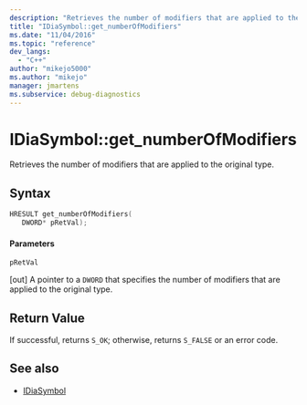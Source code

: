 ```yaml
---
description: "Retrieves the number of modifiers that are applied to the original type."
title: "IDiaSymbol::get_numberOfModifiers"
ms.date: "11/04/2016"
ms.topic: "reference"
dev_langs:
  - "C++"
author: "mikejo5000"
ms.author: "mikejo"
manager: jmartens
ms.subservice: debug-diagnostics
---
```

# IDiaSymbol::get_numberOfModifiers

Retrieves the number of modifiers that are applied to the original type.

## Syntax

```C++
HRESULT get_numberOfModifiers(
   DWORD* pRetVal);
```

#### Parameters
 `pRetVal`

[out] A pointer to a `DWORD` that specifies the number of modifiers that are applied to the original type.

## Return Value
 If successful, returns `S_OK`; otherwise, returns `S_FALSE` or an error code.

## See also
- [IDiaSymbol](../../debugger/debug-interface-access/idiasymbol.md)
